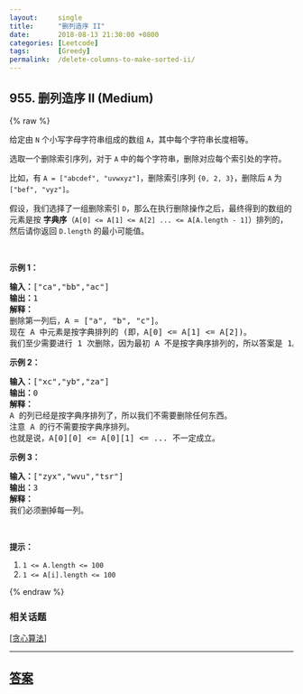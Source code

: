 ```yaml
---
layout:     single
title:      "删列造序 II"
date:       2018-08-13 21:30:00 +0800
categories: [Leetcode]
tags:       [Greedy]
permalink:  /delete-columns-to-make-sorted-ii/
---
```


## 955. 删列造序 II (Medium)

{% raw %}

<p>给定由&nbsp;<code>N</code>&nbsp;个小写字母字符串组成的数组&nbsp;<code>A</code>，其中每个字符串长度相等。</p>

<p>选取一个删除索引序列，对于&nbsp;<code>A</code>&nbsp;中的每个字符串，删除对应每个索引处的字符。</p>

<p>比如，有&nbsp;<code>A = [&quot;abcdef&quot;, &quot;uvwxyz&quot;]</code>，删除索引序列&nbsp;<code>{0, 2, 3}</code>，删除后&nbsp;<code>A</code>&nbsp;为<code>[&quot;bef&quot;, &quot;vyz&quot;]</code>。</p>

<p>假设，我们选择了一组删除索引&nbsp;<code>D</code>，那么在执行删除操作之后，最终得到的数组的元素是按 <strong>字典序</strong>（<code>A[0] &lt;= A[1] &lt;= A[2] ... &lt;= A[A.length - 1]</code>）排列的，然后请你返回&nbsp;<code>D.length</code>&nbsp;的最小可能值。</p>

<p>&nbsp;</p>

<ol>
</ol>

<p><strong>示例 1：</strong></p>

<pre><strong>输入：</strong>[&quot;ca&quot;,&quot;bb&quot;,&quot;ac&quot;]
<strong>输出：</strong>1
<strong>解释： </strong>
删除第一列后，A = [&quot;a&quot;, &quot;b&quot;, &quot;c&quot;]。
现在 A 中元素是按字典排列的 (即，A[0] &lt;= A[1] &lt;= A[2])。
我们至少需要进行 1 次删除，因为最初 A 不是按字典序排列的，所以答案是 1。
</pre>

<p><strong>示例 2：</strong></p>

<pre><strong>输入：</strong>[&quot;xc&quot;,&quot;yb&quot;,&quot;za&quot;]
<strong>输出：</strong>0
<strong>解释：</strong>
A 的列已经是按字典序排列了，所以我们不需要删除任何东西。
注意 A 的行不需要按字典序排列。
也就是说，A[0][0] &lt;= A[0][1] &lt;= ... 不一定成立。
</pre>

<p><strong>示例 3：</strong></p>

<pre><strong>输入：</strong>[&quot;zyx&quot;,&quot;wvu&quot;,&quot;tsr&quot;]
<strong>输出：</strong>3
<strong>解释：</strong>
我们必须删掉每一列。
</pre>

<p>&nbsp;</p>

<p><strong>提示：</strong></p>

<ol>
	<li><code>1 &lt;= A.length &lt;= 100</code></li>
	<li><code>1 &lt;= A[i].length &lt;= 100</code></li>
</ol>

{% endraw %}

### 相关话题
  [[贪心算法](https://github.com/openset/leetcode/tree/master/tag/greedy/README.md)]

---

## [答案](https://github.com/openset/leetcode/tree/master/problems/delete-columns-to-make-sorted-ii)
